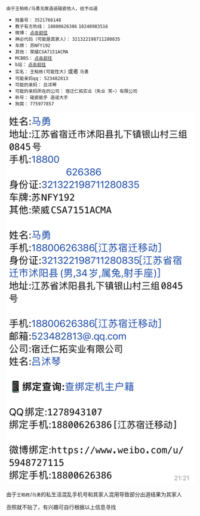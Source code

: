     由于王柏栋/马勇无故造谣碰瓷他人，给予出道

* `贱畜号：` `3521766148`
* `教子有方热线：` `18800626386` `18248983516`
* `微博：` [`点击前往`](https://weibo.com/u/5948727115)
* `神必代码（可能是其家人）：` `321322198711280835`
* `车牌：` `苏NFY192`
* `其他：` `荣威CSA7151ACMA`
* `MCBBS：` [`点击前往`](https://www.mcbbs.net/?4431487)
* `b站：` [`点击前往`](https://space.bilibili.com/1151049707)
* `实名：` `王柏栋(可能性大)` 或者 `马勇`
* `可能亲妈qq：` `523482813`
* `可能的亲妈：` `吕沭琴`
* `可能的亲妈所在的公司：` `宿迁仁拓实业（失业 笑~）有限公司`
* `称号：` `碰瓷能手 造谣大手`
* `狗窝：` `775977857`

![](查询结果.png)

由于`王柏栋`/`马勇`的私生活混乱手机号和其家人混用导致部分出道结果为其家人

丑照就不贴了，有兴趣可自行根据以上信息寻找
